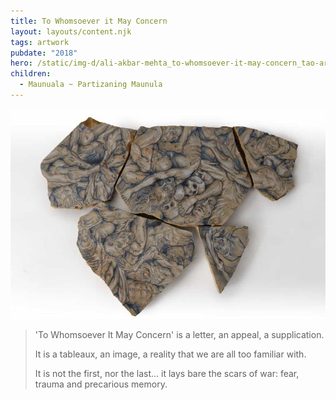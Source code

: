 ```yaml
---
title: To Whomsoever it May Concern
layout: layouts/content.njk
tags: artwork
pubdate: "2018"
hero: /static/img-d/ali-akbar-mehta_to-whomsoever-it-may-concern_tao-art-gallery_cc_2018.jpg
children:
  - Maunuala ~ Partizaning Maunula
---
```


![To Whomsoever it May Concern, 2018, mixed media on Sandstone, A set of 5 pieces, size variable](/static/img-d/ali-akbar-mehta_to-whomsoever-it-may-concern_tao-art-gallery_cc_2018.jpg)

> 'To Whomsoever It May Concern' is a letter, an appeal, a supplication.
>
> It is a tableaux, an image, a reality that we are all too familiar with.
>
> It is not the first, nor the last... it lays bare the scars of war: fear, trauma and precarious memory.
